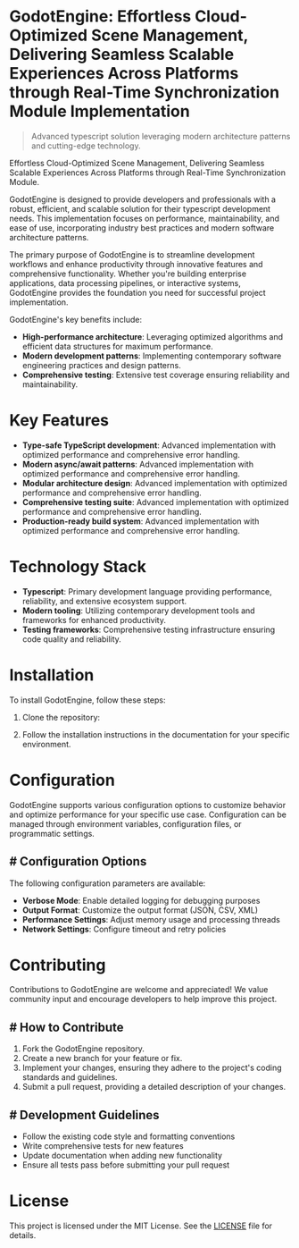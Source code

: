 <!-- fallback_GodotEngine_20251001193502_86336 -->

# GodotEngine: Effortless Cloud-Optimized Scene Management, Delivering Seamless Scalable Experiences Across Platforms through Real-Time Synchronization Module Implementation
> Advanced typescript solution leveraging modern architecture patterns and cutting-edge technology.

Effortless Cloud-Optimized Scene Management, Delivering Seamless Scalable Experiences Across Platforms through Real-Time Synchronization Module.

GodotEngine is designed to provide developers and professionals with a robust, efficient, and scalable solution for their typescript development needs. This implementation focuses on performance, maintainability, and ease of use, incorporating industry best practices and modern software architecture patterns.

The primary purpose of GodotEngine is to streamline development workflows and enhance productivity through innovative features and comprehensive functionality. Whether you're building enterprise applications, data processing pipelines, or interactive systems, GodotEngine provides the foundation you need for successful project implementation.

GodotEngine's key benefits include:

* **High-performance architecture**: Leveraging optimized algorithms and efficient data structures for maximum performance.
* **Modern development patterns**: Implementing contemporary software engineering practices and design patterns.
* **Comprehensive testing**: Extensive test coverage ensuring reliability and maintainability.

# Key Features

* **Type-safe TypeScript development**: Advanced implementation with optimized performance and comprehensive error handling.
* **Modern async/await patterns**: Advanced implementation with optimized performance and comprehensive error handling.
* **Modular architecture design**: Advanced implementation with optimized performance and comprehensive error handling.
* **Comprehensive testing suite**: Advanced implementation with optimized performance and comprehensive error handling.
* **Production-ready build system**: Advanced implementation with optimized performance and comprehensive error handling.

# Technology Stack

* **Typescript**: Primary development language providing performance, reliability, and extensive ecosystem support.
* **Modern tooling**: Utilizing contemporary development tools and frameworks for enhanced productivity.
* **Testing frameworks**: Comprehensive testing infrastructure ensuring code quality and reliability.

# Installation

To install GodotEngine, follow these steps:

1. Clone the repository:


2. Follow the installation instructions in the documentation for your specific environment.

# Configuration

GodotEngine supports various configuration options to customize behavior and optimize performance for your specific use case. Configuration can be managed through environment variables, configuration files, or programmatic settings.

## # Configuration Options

The following configuration parameters are available:

* **Verbose Mode**: Enable detailed logging for debugging purposes
* **Output Format**: Customize the output format (JSON, CSV, XML)
* **Performance Settings**: Adjust memory usage and processing threads
* **Network Settings**: Configure timeout and retry policies

# Contributing

Contributions to GodotEngine are welcome and appreciated! We value community input and encourage developers to help improve this project.

## # How to Contribute

1. Fork the GodotEngine repository.
2. Create a new branch for your feature or fix.
3. Implement your changes, ensuring they adhere to the project's coding standards and guidelines.
4. Submit a pull request, providing a detailed description of your changes.

## # Development Guidelines

* Follow the existing code style and formatting conventions
* Write comprehensive tests for new features
* Update documentation when adding new functionality
* Ensure all tests pass before submitting your pull request

# License

This project is licensed under the MIT License. See the [LICENSE](https://github.com/weiquan98/GodotEngine/blob/main/LICENSE) file for details.

